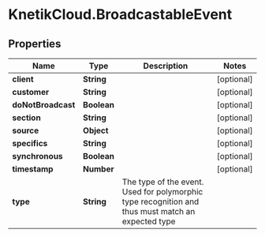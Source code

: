 # KnetikCloud.BroadcastableEvent

## Properties
Name | Type | Description | Notes
------------ | ------------- | ------------- | -------------
**client** | **String** |  | [optional] 
**customer** | **String** |  | [optional] 
**doNotBroadcast** | **Boolean** |  | [optional] 
**section** | **String** |  | [optional] 
**source** | **Object** |  | [optional] 
**specifics** | **String** |  | [optional] 
**synchronous** | **Boolean** |  | [optional] 
**timestamp** | **Number** |  | [optional] 
**type** | **String** | The type of the event. Used for polymorphic type recognition and thus must match an expected type | 


